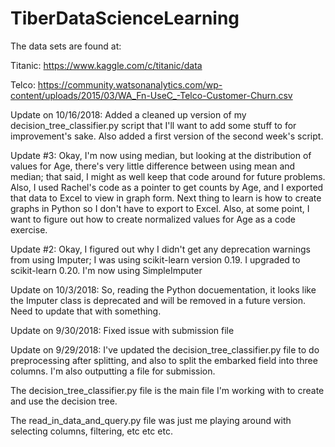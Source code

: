 # TiberDataScienceLearning

The data sets are found at:

Titanic: https://www.kaggle.com/c/titanic/data

Telco: https://community.watsonanalytics.com/wp-content/uploads/2015/03/WA_Fn-UseC_-Telco-Customer-Churn.csv

Update on 10/16/2018: Added a cleaned up version of my decision_tree_classifier.py script that I'll want to add some stuff to for improvement's sake.  Also added a first version of the second week's script.

Update #3: Okay, I'm now using median, but looking at the distribution of values for Age, there's very little difference between using mean and median; that said, I might as well keep that code around for future problems.  Also, I used Rachel's code as a pointer to get counts by Age, and I exported that data to Excel to view in graph form.  Next thing to learn is how to create graphs in Python so I don't have to export to Excel.  Also, at some point, I want to figure out how to create normalized values for Age as a code exercise.

Update #2: Okay, I figured out why I didn't get any deprecation warnings from using Imputer; I was using scikit-learn version 0.19.  I upgraded to scikit-learn 0.20.  I'm now using SimpleImputer

Update on 10/3/2018: So, reading the Python docuementation, it looks like the Imputer class is deprecated and will be removed in a future version.  Need to update that with something.  

Update on 9/30/2018: Fixed issue with submission file

Update on 9/29/2018: I've updated the decision_tree_classifier.py file to do preprocessing after splitting, and also to split the embarked field into three columns.  I'm also outputting a file for submission.

The decision_tree_classifier.py file is the main file I'm working with to create and use the decision tree.

The read_in_data_and_query.py file was just me playing around with selecting columns, filtering, etc etc etc.
